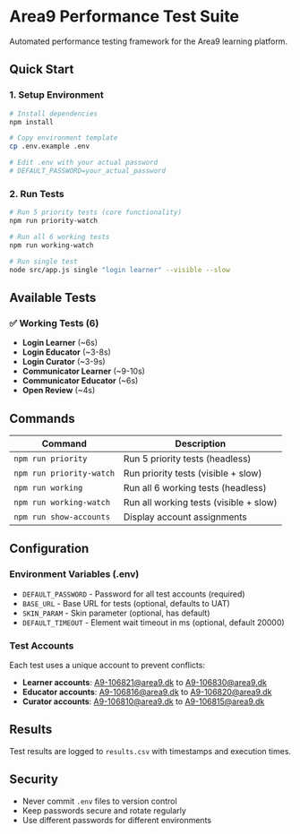 # Area9 Performance Test Suite

Automated performance testing framework for the Area9 learning platform.

## Quick Start

### 1. Setup Environment
```bash
# Install dependencies
npm install

# Copy environment template
cp .env.example .env

# Edit .env with your actual password
# DEFAULT_PASSWORD=your_actual_password
```

### 2. Run Tests
```bash
# Run 5 priority tests (core functionality)
npm run priority-watch

# Run all 6 working tests
npm run working-watch

# Run single test
node src/app.js single "login learner" --visible --slow
```

## Available Tests

### ✅ Working Tests (6)
- **Login Learner** (~6s)
- **Login Educator** (~3-8s)
- **Login Curator** (~3-9s)
- **Communicator Learner** (~9-10s)
- **Communicator Educator** (~6s)
- **Open Review** (~4s)

## Commands

| Command | Description |
|---------|-------------|
| `npm run priority` | Run 5 priority tests (headless) |
| `npm run priority-watch` | Run priority tests (visible + slow) |
| `npm run working` | Run all 6 working tests (headless) |
| `npm run working-watch` | Run all working tests (visible + slow) |
| `npm run show-accounts` | Display account assignments |

## Configuration

### Environment Variables (.env)
- `DEFAULT_PASSWORD` - Password for all test accounts (required)
- `BASE_URL` - Base URL for tests (optional, defaults to UAT)
- `SKIN_PARAM` - Skin parameter (optional, has default)
- `DEFAULT_TIMEOUT` - Element wait timeout in ms (optional, default 20000)

### Test Accounts
Each test uses a unique account to prevent conflicts:
- **Learner accounts**: A9-106821@area9.dk to A9-106830@area9.dk
- **Educator accounts**: A9-106816@area9.dk to A9-106820@area9.dk
- **Curator accounts**: A9-106810@area9.dk to A9-106815@area9.dk

## Results

Test results are logged to `results.csv` with timestamps and execution times.

## Security

- Never commit `.env` files to version control
- Keep passwords secure and rotate regularly
- Use different passwords for different environments